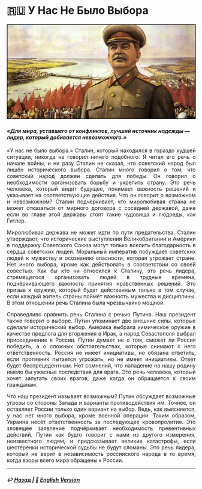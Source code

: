 # 🇷🇺 У Нас Не Было Выбора

![У Нас Не Было Выбора](image.png)

#### <i>«Для мира, уставшего от конфликтов, лучший источник надежды — лидер, который добивается невозможного.»</i>

<p align="justify">«У нас не было выбора.» Сталин, который находился в гораздо худшей ситуации, никогда не говорил ничего подобного. Я читал его речь о начале войны, и ни разу Сталин не сказал, что советский народ был лишён исторического выбора. Сталин много говорил о том, что советский народ должен сделать для победы. Он говорил о необходимости организовать борьбу и укрепить страну. Это речь человека, который видит будущее, понимает важность решений и указывает на соответствующие действия. Что он говорит о возможном и невозможном? Сталин подчёркивает, что миролюбивая страна не может отказаться от мирного договора с соседней державой, даже если во главе этой державы стоят такие чудовища и людоеды, как Гитлер.</p>

<p align="justify">Миролюбивая держава не может идти по пути предательства. Сталин утверждает, что исторические выступления Великобритании и Америки в поддержку Советского Союза могут только вселить благодарность в сердца советских людей. Моральный императив побуждает советских людей к мужеству и осознанию опасности, которая угрожает стране. Нет иного выбора, кроме как действовать в соответствии со своей совестью. Как бы кто ни относился к Сталину, это речь лидера, стремящегося организовать людей в трудные времена, подчёркивающего важность принятия нравственных решений. Это призыв к оружию, который будет действенным только в том случае, если каждый житель страны поймёт важность мужества и дисциплины. В этом отношении речь Сталина была чрезвычайно мощной.</p>

<p align="justify">Справедливо сравнить речь Сталина с речью Путина. Наш президент также говорит о выборе. Путин упоминает две внешние силы, которые сделали исторический выбор. Америка выбрала химическое оружие в качестве предлога для вторжения в Ирак, а народ Севастополя выбрал присоединение к России. Путин думает не о том, сможет ли Россия победить, а о сложных обстоятельствах, которые снимают с него ответственность. Россия не имеет инициативы, но обязана ответить, если противник пытается угрожать, но не имеет инициативы. Ответ будет беспрецедентным. Нет сомнений, что нападение на нашу родину имело бы ужасные последствия для врага. Это речь человека, который хочет запугать своих врагов, даже когда он обращается к своим гражданам.</p>

<p align="justify">Что наш президент называет возможным? Путин обсуждает возможные угрозы со стороны Запада и варианты противодействия им. Точнее, он оставляет России только один вариант на выбор. Ведь, как выясняется, у нас нет иного выбора, кроме военной операции. Таким образом, Украина несёт ответственность за последующее кровопролитие. Это зловещее заявление подчёркивает необходимость превентивных действий. Путин как будто говорит с нами из другого измерения, неизвестного людям, и предсказывает великие катастрофы, если шестерёнки исторической судьбы не будут сломаны. Это речь лидера, который не верит в независимость российского народа в то время, когда взоры всего мира обращены к России.</p>

***

##### ↩️ [Назад](https://rozephyros.github.io/index-2.html) | 🗽 [English Version](english.md)
